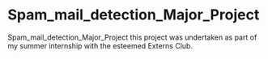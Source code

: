 # Spam_mail_detection_Major_Project
Spam_mail_detection_Major_Project  this project was undertaken as part of my summer internship with the esteemed Externs Club. 
